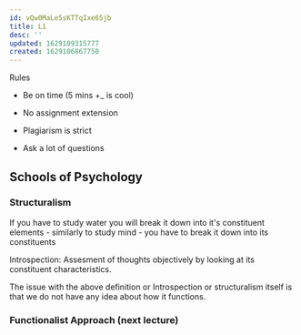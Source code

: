 ```yaml
---
id: vQw0MaLe5sKTTqIxe65jb
title: L1
desc: ''
updated: 1629109315777
created: 1629106867750
---
```


Rules

- Be on time (5 mins +_ is cool)

- No assignment extension

- Plagiarism is strict

- Ask a lot of questions


## Schools of Psychology

### Structuralism  

If you have to study water you will break it down into it's constituent elements - similarly to study mind - you have to break it down into its constituents

Introspection: Assesment of thoughts objectively by looking at its constituent characteristics.

The issue with the above definition or Introspection or structuralism itself is that we do not have any idea about how it functions.

### Functionalist Approach (next lecture)